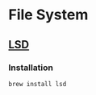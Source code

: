# File System

## [LSD](https://github.com/lsd-rs/lsd)

### Installation

```shell
brew install lsd
```
